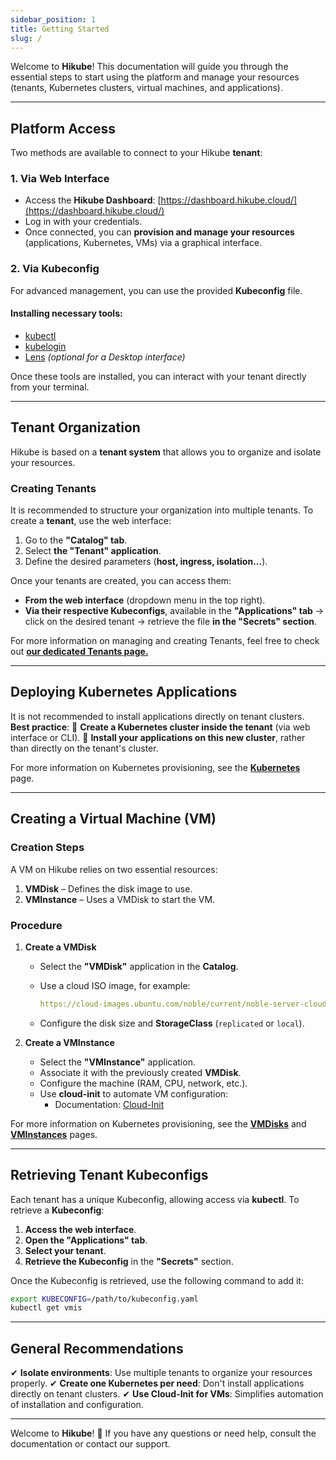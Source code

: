 ```yaml
---
sidebar_position: 1
title: Getting Started
slug: /
---
```


Welcome to **Hikube**! This documentation will guide you through the essential steps to start using the platform and manage your resources (tenants, Kubernetes clusters, virtual machines, and applications).

---

## Platform Access

Two methods are available to connect to your Hikube **tenant**:

### **1. Via Web Interface**

- Access the **Hikube Dashboard**: [https://dashboard.hikube.cloud/](https://dashboard.hikube.cloud/)
- Log in with your credentials.
- Once connected, you can **provision and manage your resources** (applications, Kubernetes, VMs) via a graphical interface.

### **2. Via Kubeconfig**

For advanced management, you can use the provided **Kubeconfig** file.

#### **Installing necessary tools:**

- [kubectl](https://kubernetes.io/docs/tasks/tools/)
- [kubelogin](https://github.com/int128/kubelogin)
- [Lens](https://k8slens.dev/) *(optional for a Desktop interface)*

Once these tools are installed, you can interact with your tenant directly from your terminal.

---

## Tenant Organization

Hikube is based on a **tenant system** that allows you to organize and isolate your resources.

### **Creating Tenants**

It is recommended to structure your organization into multiple tenants.
To create a **tenant**, use the web interface:

1. Go to the **"Catalog" tab**.
2. Select **the "Tenant" application**.
3. Define the desired parameters (**host, ingress, isolation...**).

Once your tenants are created, you can access them:

- **From the web interface** (dropdown menu in the top right).
- **Via their respective Kubeconfigs**, available in the **"Applications" tab** → click on the desired tenant → retrieve the file **in the "Secrets" section**.

For more information on managing and creating Tenants, feel free to check out **[our dedicated Tenants page.](./api/applications/tenants.md)**

---

## Deploying Kubernetes Applications

It is not recommended to install applications directly on tenant clusters.
**Best practice**:
🔹 **Create a Kubernetes cluster inside the tenant** (via web interface or CLI).
🔹 **Install your applications on this new cluster**, rather than directly on the tenant's cluster.

For more information on Kubernetes provisioning, see the **[Kubernetes](./api/applications/kuberneteses.md)** page.

---

## Creating a Virtual Machine (VM)

### **Creation Steps**

A VM on Hikube relies on two essential resources:

1. **VMDisk** – Defines the disk image to use.
2. **VMInstance** – Uses a VMDisk to start the VM.

### **Procedure**

1. **Create a VMDisk**
   - Select the **"VMDisk"** application in the **Catalog**.
   - Use a cloud ISO image, for example:

     ```yaml
     https://cloud-images.ubuntu.com/noble/current/noble-server-cloudimg-amd64.img
     ```

   - Configure the disk size and **StorageClass** (`replicated` or `local`).

2. **Create a VMInstance**
   - Select the **"VMInstance"** application.
   - Associate it with the previously created **VMDisk**.
   - Configure the machine (RAM, CPU, network, etc.).
   - Use **cloud-init** to automate VM configuration:
     - Documentation: [Cloud-Init](https://cloudinit.readthedocs.io/en/latest/)

For more information on Kubernetes provisioning, see the **[VMDisks](./api/applications/vmdisks.md)** and **[VMInstances](./api/applications/vminstances.md)** pages.

---

## Retrieving Tenant Kubeconfigs

Each tenant has a unique Kubeconfig, allowing access via **kubectl**.
To retrieve a **Kubeconfig**:

1. **Access the web interface**.
2. **Open the "Applications" tab**.
3. **Select your tenant**.
4. **Retrieve the Kubeconfig** in the **"Secrets"** section.

Once the Kubeconfig is retrieved, use the following command to add it:

```sh
export KUBECONFIG=/path/to/kubeconfig.yaml
kubectl get vmis
```

---

## General Recommendations

✔ **Isolate environments**: Use multiple tenants to organize your resources properly.
✔ **Create one Kubernetes per need**: Don't install applications directly on tenant clusters.
✔ **Use Cloud-Init for VMs**: Simplifies automation of installation and configuration.

---

Welcome to **Hikube**! 🎉 If you have any questions or need help, consult the documentation or contact our support.
